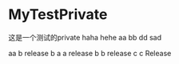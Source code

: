 # MyTestPrivate
这是一个测试的private haha hehe aa bb dd sad

aa
b
release b
a
a release
b
b release
c
c Release
